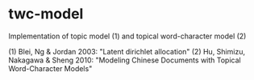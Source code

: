 # twc-model
Implementation of topic model (1) and topical word-character model (2)

(1) Blei, Ng &amp; Jordan 2003: "Latent dirichlet allocation"
(2) Hu, Shimizu, Nakagawa &amp; Sheng 2010: "Modeling Chinese Documents with Topical Word-Character Models"
